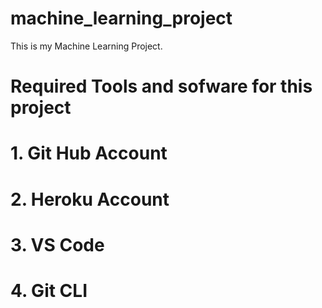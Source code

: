 # machine_learning_project
This is my Machine Learning Project.

# Required Tools and sofware for this project
# 1. Git Hub Account
# 2. Heroku Account
# 3.  VS Code
# 4. Git CLI


